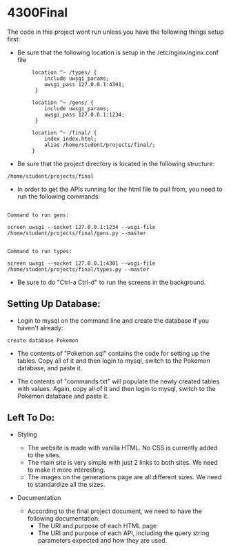 # 4300Final

The code in this project wont run unless you have the following things setup first:

- Be sure that the following location is setup in the /etc/nginx/nginx.conf file
```
        location ^~ /types/ {
            include uwsgi_params;
            uwsgi_pass 127.0.0.1:4301;
         }

        location ^~ /gens/ {
            include uwsgi_params;
            uwsgi_pass 127.0.0.1:1234;
         }

        location ^~ /final/ {
            index index.html;
            alias /home/student/projects/final/;
        }

```

- Be sure that the project directory is located in the following structure:
```
/home/student/projects/final
```

- In order to get the APIs running for the html file to pull from, you need to run the following commands:
```

Command to run gens:

screen uwsgi --socket 127.0.0.1:1234 --wsgi-file /home/student/projects/final/gens.py --master


Command to run types:

screen uwsgi --socket 127.0.0.1:4301 --wsgi-file /home/student/projects/final/types.py --master

```
- Be sure to do "Ctrl-a Ctrl-d" to run the screens in the background. 

## Setting Up Database:

- Login to mysql on the command line and create the database if you haven't already:

```
create database Pokemon

```
- The contents of "Pokemon.sql" contains the code for setting up the tables. Copy all of it and then login to mysql, switch to the Pokemon database, and paste it. 

- The contents of "commands.txt" will populate the newly created tables with values. Again, copy all of it and then login to mysql, switch to the Pokemon database and paste it. 

## Left To Do:

- Styling
  - The website is made with vanilla HTML. No CSS is currently added to the sites. 
  - The	main site is very simple with just 2 links to both sites. We need to make it more interesting.
  - The	images on the generations page are all different sizes. We need to standardize all the sizes.

- Documentation
  - According to the final project document, we need to have the following documentation:
    - The URI and purpose of each HTML page
    - The URI and purpose of each API, including the query string parameters expected and how they are used.


